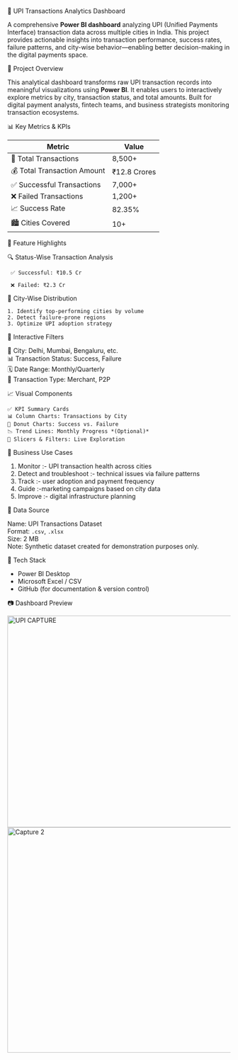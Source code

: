 💸 UPI Transactions Analytics Dashboard

A comprehensive **Power BI dashboard** analyzing UPI (Unified Payments Interface) transaction data across multiple cities in India. This project provides actionable insights into transaction performance, success rates, failure patterns, and city-wise behavior—enabling better decision-making in the digital payments space.



🧾 Project Overview

This analytical dashboard transforms raw UPI transaction records into meaningful visualizations using **Power BI**. It enables users to interactively explore metrics by city, transaction status, and total amounts. Built for digital payment analysts, fintech teams, and business strategists monitoring transaction ecosystems.


 📊 Key Metrics & KPIs

| Metric                     | Value            |
|---------------------------|------------------|
| 🧾 Total Transactions      | 8,500+           |
| 💰 Total Transaction Amount| ₹12.8 Crores     |
| ✅ Successful Transactions | 7,000+           |
| ❌ Failed Transactions     | 1,200+           |
| 📈 Success Rate            | 82.35%           |
| 🏙️ Cities Covered         | 10+              |


 📍 Feature Highlights

 🔍 Status-Wise Transaction Analysis
 
     ✅ Successful: ₹10.5 Cr 
     
     ❌ Failed: ₹2.3 Cr  

 🌆 City-Wise Distribution
 
    1. Identify top-performing cities by volume  
    2. Detect failure-prone regions  
    3. Optimize UPI adoption strategy



🧩 Interactive Filters

   📍 City: Delhi, Mumbai, Bengaluru, etc.  
   📊 Transaction Status: Success, Failure  
   🗓️ Date Range: Monthly/Quarterly  
   💼 Transaction Type: Merchant, P2P  



 📈 Visual Components

    ✅ KPI Summary Cards  
    📊 Column Charts: Transactions by City  
    🍩 Donut Charts: Success vs. Failure  
    📉 Trend Lines: Monthly Progress *(Optional)*  
    🎯 Slicers & Filters: Live Exploration



💼 Business Use Cases

   1. Monitor :- UPI transaction health across cities  
   2. Detect and troubleshoot :- technical issues via failure patterns  
   3. Track :- user adoption and payment frequency  
   4. Guide :-marketing campaigns based on city data  
   5. Improve :- digital infrastructure planning 



 📂 Data Source

  Name: UPI Transactions Dataset  
  Format: `.csv`, `.xlsx`  
  Size: 2 MB  
  Note: Synthetic dataset created for demonstration purposes only.



 🧠 Tech Stack

- Power BI Desktop  
- Microsoft Excel / CSV  
- GitHub (for documentation & version control)


 📷 Dashboard Preview

<img width="868" height="478" alt="UPI CAPTURE" src="https://github.com/user-attachments/assets/b98568ac-3d6a-4222-bfa1-071b921c58cd" />

<img width="905" height="509" alt="Capture    2" src="https://github.com/user-attachments/assets/f2caac83-6a3d-4bc7-8d64-f41e338f9032" />

